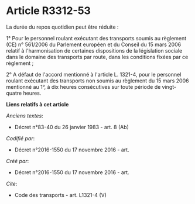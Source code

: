 # Article R3312-53

La durée du repos quotidien peut être réduite : 

1° Pour le personnel roulant exécutant des transports soumis au règlement (CE) n° 561/2006 du Parlement européen et du
Conseil du 15 mars 2006 relatif à l'harmonisation de certaines dispositions de la législation sociale dans le domaine des
transports par route, dans les conditions fixées par ce règlement ; 

2° A défaut de l'accord mentionné à l'article L. 1321-4, pour le personnel roulant exécutant des transports non soumis au
règlement du 15 mars 2006 mentionné au 1°, à dix heures consécutives sur toute période de vingt-quatre heures.

**Liens relatifs à cet article**

_Anciens textes_:

  - Décret n°83-40 du 26 janvier 1983 - art. 8 (Ab)

_Codifié par_:

  - Décret n°2016-1550 du 17 novembre 2016 - art.

_Créé par_:

  - Décret n°2016-1550 du 17 novembre 2016 - art.

_Cite_:

  - Code des transports - art. L1321-4 (V)
